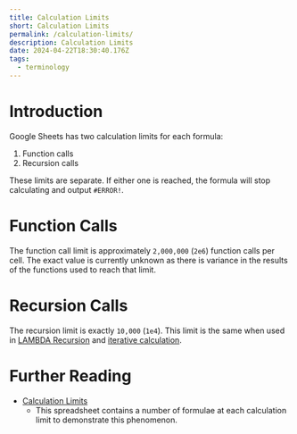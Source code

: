 ```yaml
---
title: Calculation Limits
short: Calculation Limits
permalink: /calculation-limits/
description: Calculation Limits
date: 2024-04-22T18:30:40.176Z
tags:
  - terminology
---
```

# Introduction
Google Sheets has two calculation limits for each formula:

1.  Function calls
2. Recursion calls

These limits are separate. If either one is reached, the formula will stop calculating and output `#ERROR!`.
# Function Calls
The function call limit is approximately `2,000,000` (`2e6`) function calls per cell. The exact value is currently unknown as there is variance in the results of the functions used to reach that limit.
# Recursion Calls
The recursion limit is exactly `10,000` (`1e4`). This limit is the same when used in [LAMBDA Recursion](https://sheets.wiki/lambda-recursion) and [iterative calculation](https://sheets.wiki/iterative-calculation).
# Further Reading
- [Calculation Limits](https://docs.google.com/spreadsheets/d/160UfdYEOoplAaKzm4Cx4rF0NNWwd6b2KC3LH3xAr-jk/edit#gid=0)
	- This spreadsheet contains a number of formulae at each calculation limit to demonstrate this phenomenon.